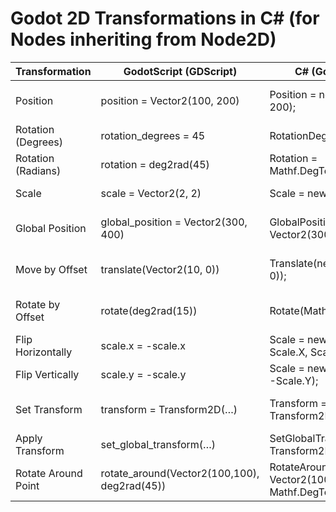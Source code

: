 # Godot 2D Transformations in C# (for Nodes inheriting from Node2D)

| Transformation | GodotScript (GDScript) | C# (Godot.CSharp) | Description |
| --- | --- | --- | --- | 
| Position | position = Vector2(100, 200) | Position = new Vector2(100, 200); | Sets the node's position. |
| Rotation (Degrees) | rotation_degrees = 45 | RotationDegrees = 45f; | Sets rotation in degrees. |
| Rotation (Radians) | rotation = deg2rad(45) | Rotation = Mathf.DegToRad(45f); | Sets rotation in radians. |
| Scale | scale = Vector2(2, 2) | Scale = new Vector2(2, 2); | Scales the node. |
| Global Position | global_position = Vector2(300, 400) | GlobalPosition = new Vector2(300, 400); | Sets the node's global position. | 
| Move by Offset | translate(Vector2(10, 0)) | Translate(new Vector2(10, 0)); | Moves the node by an offset. |
| Rotate by Offset | rotate(deg2rad(15)) | Rotate(Mathf.DegToRad(15f)); | Rotates the node incrementally. |
| Flip Horizontally | scale.x = -scale.x | Scale = new Vector2(-Scale.X, Scale.Y); | Flips the node horizontally. | 
| Flip Vertically | scale.y = -scale.y | Scale = new Vector2(Scale.X, -Scale.Y); | Flips the node vertically. |
| Set Transform | transform = Transform2D(…) | Transform = new Transform2D(…); | Sets a custom transformation matrix. |
| Apply Transform | set_global_transform(…) | SetGlobalTransform(new Transform2D(…)); | Sets a global transformation. |
| Rotate Around Point | rotate_around(Vector2(100,100), deg2rad(45)) | RotateAround(new Vector2(100,100), Mathf.DegToRad(45f)); | Rotates around a specific point.| 

